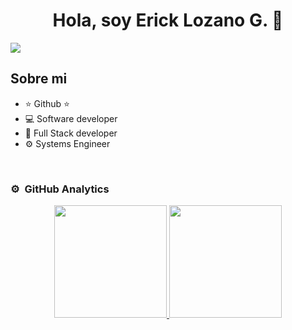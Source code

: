 <div align="center">
    <h1 align="center">Hola, soy Erick Lozano G. 👋</h1>
</div>
<img src="https://i.imgur.com/uiUbxyG.jpg">


## Sobre mi

- ⭐ Github ⭐
- 💻 Software developer
- 🌇 Full Stack developer
- ⚙️ Systems Engineer

<br>


### ⚙️ &nbsp;GitHub Analytics

<p align="center">
    <a href="https://github.com/ErickLG281">
        <img height="180em" src="https://github-readme-stats-eight-theta.vercel.app/api?username=ErickLG281&show_icons=true&theme=algolia&include_all_commits=true&count_private=true"/>
        <img height="180em" src="https://github-readme-stats-eight-theta.vercel.app/api/top-langs/?username=ErickLG281&layout=compact&langs_count=8&theme=algolia"/>
    </a>
</p>
